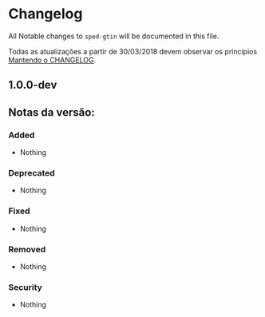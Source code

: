 # Changelog

All Notable changes to `sped-gtin` will be documented in this file.

Todas as atualizações a partir de 30/03/2018 devem observar os princípios [Mantendo o CHANGELOG](http://keepachangelog.com/).

## 1.0.0-dev 

## Notas da versão:

### Added
- Nothing

### Deprecated
- Nothing

### Fixed
- Nothing

### Removed
- Nothing

### Security
- Nothing
